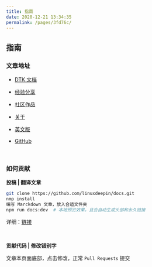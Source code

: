 ```yaml
---
title: 指南
date: 2020-12-21 13:34:35
permalink: /pages/3fd76c/
---
```

## 指南

### 文章地址

- [DTK  文档](https://docs.deepin.org/pages/45e05f/) 
- [经验分享](https://docs.deepin.org/pages/c15bcd/)

- [社区作品](https://docs.deepin.org/pages/6903df/)
- [关于](https://docs.deepin.org/pages/3b5851/)

- [英文版](https://docs.deepin.org/pages/ebde83/)
- [GitHub](https://github.com/linuxdeepin/docs)

<br>

### 如何贡献

**投稿 | 翻译文章**

```bash
git clone https://github.com/linuxdeepin/docs.git
nmp install
编写 Marckdown 文章，放入合适文件夹
npm run docs:dev  # 本地预览效果，且会自动生成头部和永久链接
```

详细：[链接](https://docs.deepin.org/pages/d318e7/)

<br>

**贡献代码 | 修改错别字**

文章本页面底部，点击修改，正常 `Pull Requests` 提交

